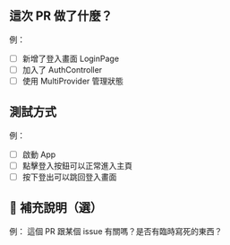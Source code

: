 ## 這次 PR 做了什麼？

例：
- [ ] 新增了登入畫面 LoginPage
- [ ] 加入了 AuthController
- [ ] 使用 MultiProvider 管理狀態

## 測試方式

例：
- [ ] 啟動 App
- [ ] 點擊登入按鈕可以正常進入主頁
- [ ] 按下登出可以跳回登入畫面

## 📝 補充說明（選）

例：
這個 PR 跟某個 issue 有關嗎？是否有臨時寫死的東西？
